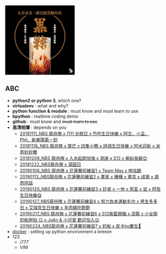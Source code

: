 ![丸作食茶](/下載.jpeg)
## ABC
- **python2  or python 3**, which one?
- **virtualenv** : what and why?
- **python function & module** : must know and must learn to use
- **bpython** : realtime coding demo
- **github** : must know and ~~must learn to use~~ 
- **高清相簿** : depends on you
  - [20181111_NBS 龍舟隊 x 1111 光棍日 x 竹吟生日快樂 x 阿文、小孟、Phil、新東陽第一划](https://photos.google.com/share/AF1QipOXXz_KLYiVel5v_d9LeB_RPGNloJjNzRbDxQ6k468jWQfUP4Hqxa4zvtDYQTIOsw?key=MWJOSlkzNlY0czI2Y0xTWDlqclhGdmcteE9CV0ln)
  - [20181118_NBS 龍舟隊 x 賞芒 x 四隻小鴨 x 詩涵生日快樂 x 阿水迎新 x 米奇妙妙舞](https://photos.google.com/share/AF1QipP4SafsrYaLt4PZhlLlQBcKaorkP-NsTVf3A15Lls9Evk9s_pUvJ2hnUXvr80hj5Q?key=NHZxemlYT3JaVVBiR2tGajNZRTVFR0p4dWlfV2xn)
  - [20181209_NBS 龍舟隊 x 入水起跑加強 x 測速 x S12 x 蝌蚪長腳😊 ](https://photos.google.com/share/AF1QipNxF3VwGY-Mn7IpR_-KzSaT2EtyRjWNbq2gWkMm8Fe1UU-bno5bwWCQppGl3idxdw?key=VGUxTnBXY3NLUld0eUpqOFQ0dEc5WkF2Q3FYeWhn)  
  - [20181222_NBS龍舟隊 x 湯圓日](https://photos.google.com/share/AF1QipPd-DD32WyFrA8L9JXcDQdzcMuhYSJM0tLRKEG7Le01PilZFSUP54lp8ke9MMS9ig?key=MHZGYk5vU3k3Qk5fZmpPckh2ZnFKSGZWLUpzcmJB)  
  - [20190106_NBS 龍舟隊 x 花蓮賽前練習1 × Team Max x 咘咕鍋](https://photos.google.com/share/AF1QipNdtBJ-JpVHKx1Mn4qS1h_spraMgk0s-4S8oum_924OCSceOH1WPagcRql-GhlRJg?key=a0lCelItWVVrOXMtT2NSaFlpbnJXUzQ4NDBXU2xB)
  - [20190113_NBS龍舟隊 x 花蓮賽前練習2 x 畫家 x 樺樺 x 書芸 x 成章 x 燒肉同話](https://photos.google.com/share/AF1QipO6EEazWB7jFJrF2ONP6-fb5t8mW7sBvQGVe6aHd4SNPHr6S0UQEIqzVi3p6xOBug?key=WElsZkFPRmNrZW1UaDRtQ3lDVXVreUhJT0FzbnBn)
  - [20190120_NBS 龍舟隊 x 花蓮賽前練習3 x 廷睿 x 一休 x 思荃 x 鼠 x 阿哲生日快樂😋](https://photos.google.com/share/AF1QipOHhF9ISzh-YHxnlKmhfsyzqWt5iPnLKTnA1cT4W8CTT7znXOl0C6KYMEMQNET_PA?key=dFo5WFJSVFhaSENCZ2lxazVPd0h0ZjYxU0toSHFn)
  - [20190127_NBS龍舟隊 x 花蓮賽前練習4 x 努力為本運動毛巾 x 男生多多日 x 艾瑞克生日快樂 x 羊肉爐吃飽飽](https://photos.google.com/share/AF1QipNlz3LNYCe637WUtEwbx7OSS95kfzyKK8bF6nB3vFHw1NxcAUxUJ6rzj71MGC-yRg?key=SkFPdUVkdVVZZHUtVXRwTnVkN0VWUlJrNnhjaXd3)
  - [20190217_NBS 龍舟隊 x 花蓮賽前練習6 x S12紫藍開箱 x 混龍 x 小女龍 尬船側拍 😏 x JoAn & 小可愛 歡迎加入😉](https://photos.google.com/share/AF1QipNLCQYBnq-K-yCogSL-QmWEGb2nLfBb8MZcQeAM9UDPxCZHDl6oH5nFOfl6xt6x8w?key=RVpMNW42MWVkeF8yY3hNaGJGVDZkaDVKNHZla3R3)
  - [20190224_NBS龍舟隊 x 花蓮賽前練習7 x 尬船 x 皮卡ho慶生🤣](https://photos.google.com/share/AF1QipNg_n_GNTPRziaKkm5qMdDQwcnTm7JCxrA_gpPO1rj7ftvk1s0S8LmYkLwXMptYdA?key=MzdaRmNQcmJRQnV5MmVMSk50UzhwdUhBaTM2a3pR)
- [docker](https://cgh2.github.io/docker101/) : setting up python environment a breeze
 - 123
   - *i777*
   - VIM
